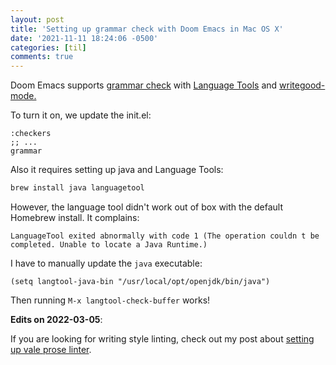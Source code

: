 ```yaml
---
layout: post
title: 'Setting up grammar check with Doom Emacs in Mac OS X'
date: '2021-11-11 18:24:06 -0500'
categories: [til]
comments: true
---
```


Doom Emacs supports [grammar
check](https://github.com/hlissner/doom-emacs/tree/develop/modules/checkers/grammar)
with [Language Tools](https://github.com/mhayashi1120/Emacs-langtool)
and [writegood-mode.](https://github.com/bnbeckwith/writegood-mode)

To turn it on, we update the init.el:

``` elisp
:checkers
;; ...
grammar
```

Also it requires setting up java and Language Tools:

``` bash
brew install java languagetool
```

However, the language tool didn\'t work out of box with the default
Homebrew install. It complains:

    LanguageTool exited abnormally with code 1 (The operation couldn t be completed. Unable to locate a Java Runtime.)

I have to manually update the `java` executable:

``` elisp
(setq langtool-java-bin "/usr/local/opt/openjdk/bin/java")
```

Then running `M-x langtool-check-buffer` works!

__Edits on 2022-03-05__:

If you are looking for writing style linting, check out my post about [setting up vale prose linter](https://emacstil.com/til/2022/03/05/setting-up-vale-prose-linter-on-emacs/).
